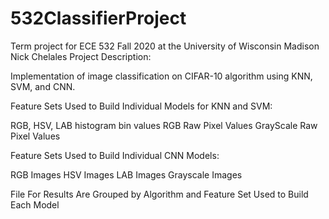 # 532ClassifierProject
Term project for ECE 532 Fall 2020 at the University of Wisconsin Madison
Nick Chelales
Project Description:

Implementation of image classification on CIFAR-10 algorithm using KNN, SVM, and CNN.

Feature Sets Used to Build Individual Models for KNN and SVM:      
			
RGB, HSV, LAB histogram bin values
RGB Raw Pixel Values
GrayScale Raw Pixel Values

Feature Sets Used to Build Individual CNN Models:

RGB Images
HSV Images
LAB Images
Grayscale Images



File For Results Are Grouped by Algorithm and Feature Set Used to Build Each Model





